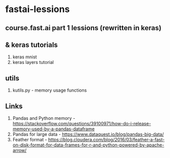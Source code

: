 # fastai-lessions


## course.fast.ai part 1 lessions (rewritten in keras)
## & keras tutorials
1. keras mnist
3. keras layers tutorial



## utils
1. kutils.py - memory usage functions



## Links

1. Pandas and Python memory  - https://stackoverflow.com/questions/39100971/how-do-i-release-memory-used-by-a-pandas-dataframe
2. Pandas for large data - https://www.dataquest.io/blog/pandas-big-data/
3. Feather format - https://blog.cloudera.com/blog/2016/03/feather-a-fast-on-disk-format-for-data-frames-for-r-and-python-powered-by-apache-arrow/
